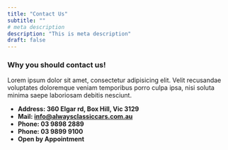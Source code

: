 ```yaml
---
title: "Contact Us"
subtitle: ""
# meta description
description: "This is meta description"
draft: false
---
```



### Why you should contact us!
Lorem ipsum dolor sit amet, consectetur adipisicing elit. Velit recusandae voluptates doloremque veniam temporibus porro culpa ipsa, nisi soluta minima saepe laboriosam debitis nesciunt.

* **Address: 360 Elgar rd, Box Hill, Vic 3129**
* **Mail: info@alwaysclassiccars.com.au**
* **Phone: 03 9898 2889** 
* **Phone: 03 9899 9100** 
* **Open by Appointment** 

